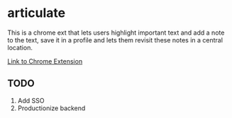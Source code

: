 # articulate

This is a chrome ext that lets users highlight important text and add a note
to the text, save it in a profile and lets them revisit these notes in a central
location.

[Link to Chrome Extension](https://chrome.google.com/webstore/detail/articulate/pocgabdmjogcjmbnkpnikejbaelfdjpc)

## TODO

1. Add SSO
2. Productionize backend
